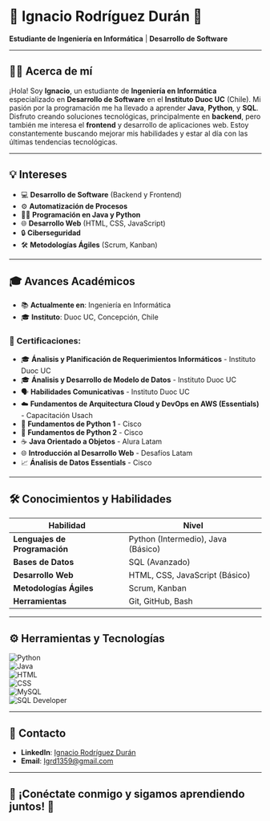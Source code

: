 # 🌟 **Ignacio Rodríguez Durán** 🌟  
**Estudiante de Ingeniería en Informática** | **Desarrollo de Software**

---

## 👨‍💻 **Acerca de mí**  
¡Hola! Soy **Ignacio**, un estudiante de **Ingeniería en Informática** especializado en **Desarrollo de Software** en el **Instituto Duoc UC** (Chile). Mi pasión por la programación me ha llevado a aprender **Java**, **Python**, y **SQL**. Disfruto creando soluciones tecnológicas, principalmente en **backend**, pero también me interesa el **frontend** y desarrollo de aplicaciones web. Estoy constantemente buscando mejorar mis habilidades y estar al día con las últimas tendencias tecnológicas.

---

## 💡 **Intereses**  
- 💻 **Desarrollo de Software** (Backend y Frontend)  
- ⚙️ **Automatización de Procesos**  
- 🧑‍💻 **Programación en Java y Python**  
- 🌐 **Desarrollo Web** (HTML, CSS, JavaScript)  
- 🔒 **Ciberseguridad**  
- 🛠 **Metodologías Ágiles** (Scrum, Kanban)

---

## 🎓 **Avances Académicos**  
- 📚 **Actualmente en**: Ingeniería en Informática
- 🎓 **Instituto**: Duoc UC, Concepción, Chile  

### 🏅 **Certificaciones**:
- 🎓 **Ánalisis y Planificación de Requerimientos Informáticos** - Instituto Duoc UC
- 🎓 **Ánalisis y Desarrollo de Modelo de Datos** - Instituto Duoc UC
- 🗣️ **Habilidades Comunicativas** - Instituto Duoc UC
- ☁️ **Fundamentos de Arquitectura Cloud y DevOps en AWS (Essentials)** - Capacitación Usach
- 🐍 **Fundamentos de Python 1** - Cisco  
- 🐍 **Fundamentos de Python 2** - Cisco  
- ☕ **Java Orientado a Objetos** - Alura Latam  
- 🌐 **Introducción al Desarrollo Web** - Desafíos Latam
- 📈 **Ánalisis de Datos Essentials** - Cisco

---

## 🛠 **Conocimientos y Habilidades**  

| **Habilidad**                  | **Nivel**                                       |
|---------------------------------|-------------------------------------------------|
| **Lenguajes de Programación**   | Python (Intermedio), Java (Básico) |
| **Bases de Datos**              | SQL (Avanzado)   |
| **Desarrollo Web**              | HTML, CSS, JavaScript (Básico)                  |
| **Metodologías Ágiles**         | Scrum, Kanban                                   |
| **Herramientas**                | Git, GitHub, Bash|

---

## ⚙️ **Herramientas y Tecnologías**  
![Python](https://img.shields.io/badge/-Python-3776AB?logo=python&logoColor=white)  
![Java](https://img.shields.io/badge/-Java-007396?logo=java&logoColor=white)  
![HTML](https://img.shields.io/badge/-HTML-E34F26?logo=html5&logoColor=white)  
![CSS](https://img.shields.io/badge/-CSS-1572B6?logo=css3&logoColor=white)  
![MySQL](https://img.shields.io/badge/-MySQL-4479A1?logo=mysql&logoColor=white)  
![SQL Developer](https://img.shields.io/badge/-SQL%20Developer-FF5733?logo=oracle&logoColor=white)

---

## 📲 **Contacto**  

- **LinkedIn**: [Ignacio Rodríguez Durán](https://www.linkedin.com/in/ignaciorodriguezduran/)  
- **Email**: [Igrd1359@gmail.com](mailto:Igrd1359@gmail.com)  

---

## 🌟 **¡Conéctate conmigo y sigamos aprendiendo juntos!** 🌟
